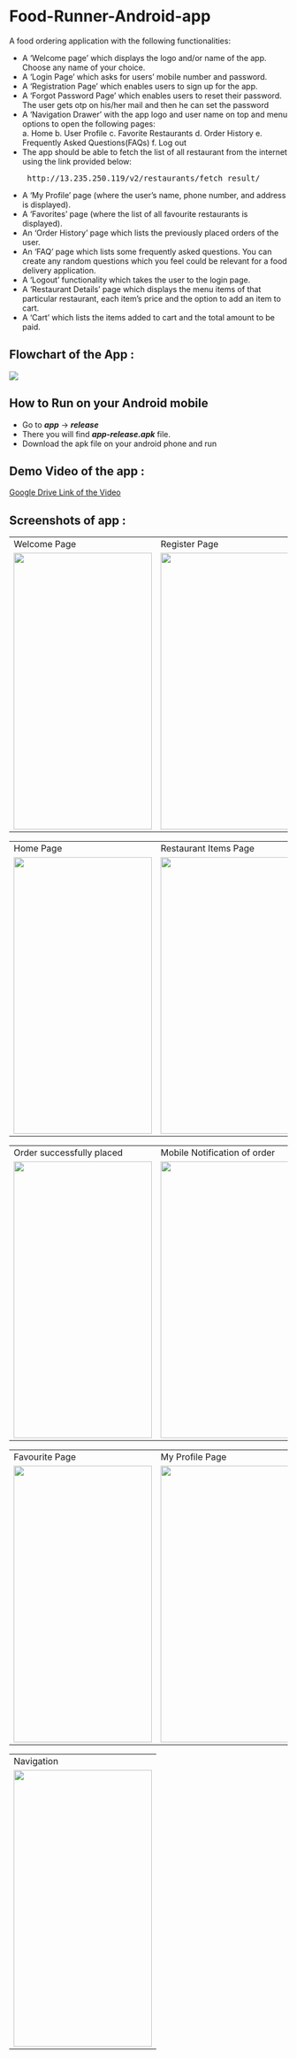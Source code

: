 # Food-Runner-Android-app
A food ordering application with the following functionalities:
<ul>
<li> A ‘Welcome page’ which displays the logo and/or name of the app. Choose any name of your choice. </li>
<li> A ‘Login Page’ which asks for users’ mobile number and password.</li>
<li> A ‘Registration Page’ which enables users to sign up for the app.</li>
<li> A ‘Forgot Password Page’ which enables users to reset their password. The user gets otp on his/her mail and then he can set the password</li>
<li> A ‘Navigation Drawer’ with the app logo and user name on top and menu options to open the following pages:</li>
a. Home
b. User Profile
c. Favorite Restaurants
d. Order History
e. Frequently Asked Questions(FAQs)
f. Log out
<li> The app should be able to fetch the list of all restaurant from the internet using the link provided below:</li>
<pre> http://13.235.250.119/v2/restaurants/fetch_result/ </pre>
<li> A ‘My Profile’ page (where the user’s name, phone number, and address is displayed).</li>
<li> A ‘Favorites’ page (where the list of all favourite restaurants is displayed).</li>
<li> An ‘Order History’ page which lists the previously placed orders of the user.</li>
<li> An ‘FAQ’ page which lists some frequently asked questions. You can create any random questions which you feel could be relevant for a food delivery application.</li>
<li> A ‘Logout’ functionality which takes the user to the login page.</li>
<li> A ‘Restaurant Details’ page which displays the menu items of that particular restaurant, each item’s price and the option to add an item to cart.</li>
<li> A ‘Cart’ which lists the items added to cart and the total amount to be paid.</li>
</ul>

## Flowchart of the App :
<img src = "https://raw.githubusercontent.com/Harshit1704/Food-Runner-Android-app/master/Food%20Runner%20Flow%20Chart.jpg">

## How to Run on your Android mobile
<ul>
<li> Go to <i><b>app</b></i> -> <i><b>release</b></i> </li>
<li> There you will find <i><b>app-release.apk</b></i> file. </li>
<li> Download the apk file on your android phone and run</li>
</ul>

## Demo Video of the app :
<a href="https://drive.google.com/file/d/1l0BIjsB4J4Oy7UxLH0nHJaIIMCqtoMmV/view?usp=sharing" title="Food Runner Android app">Google Drive Link of the Video</a>

## Screenshots of app :

<table>
<tr>
<td>Welcome Page</td>
<td>Register Page</td>
<td>Login Page</td>
</tr>
<tr>
<td><img src = "https://raw.githubusercontent.com/Harshit1704/Food-Runner-Android-app/master/Screenshots/Welcome%20Page.jpg"  width="250" height="500"></td>
<td><img src = "https://raw.githubusercontent.com/Harshit1704/Food-Runner-Android-app/master/Screenshots/Register%20page.jpg"  width="250" height="500"></td>
<td><img src = "https://raw.githubusercontent.com/Harshit1704/Food-Runner-Android-app/master/Screenshots/Login%20page.jpg"  width="250" height="500"></td>
</tr>
</table>

<table>
<tr>
<td>Home Page</td>
<td>Restaurant Items Page</td>
<td>Cart Page</td>
</tr>
<tr>
<td><img src = "https://raw.githubusercontent.com/Harshit1704/Food-Runner-Android-app/master/Screenshots/Home%20page.jpg"  width="250" height="500"></td>
<td><img src = "https://raw.githubusercontent.com/Harshit1704/Food-Runner-Android-app/master/Screenshots/Restaurant%20page.jpg"  width="250" height="500"></td>
<td><img src = "https://raw.githubusercontent.com/Harshit1704/Food-Runner-Android-app/master/Screenshots/My%20cart%20page.jpg"  width="250" height="500"></td>
</tr>
</table>

<table>
<tr>
<td>Order successfully placed</td>
<td>Mobile Notification of order</td>
<td>Previous order page</td>
</tr>
<tr>
<td><img src = "https://raw.githubusercontent.com/Harshit1704/Food-Runner-Android-app/master/Screenshots/Order%20placed%20.jpg"  width="250" height="500"></td>
<td><img src = "https://raw.githubusercontent.com/Harshit1704/Food-Runner-Android-app/master/Screenshots/Notification.jpg"  width="250" height="500"></td>
<td><img src = "https://raw.githubusercontent.com/Harshit1704/Food-Runner-Android-app/master/Screenshots/My%20previous%20order%20page.jpg"  width="250" height="500"></td>
</tr>
</table>

<table>
<tr>
<td>Favourite Page</td>
<td>My Profile Page</td>
<td>FAQs Page</td>
</tr>
<tr>
<td><img src = "https://raw.githubusercontent.com/Harshit1704/Food-Runner-Android-app/master/Screenshots/Favourite%20page.jpg"  width="250" height="500"></td>
<td><img src = "https://raw.githubusercontent.com/Harshit1704/Food-Runner-Android-app/master/Screenshots/My%20profile%20page.jpg"  width="250" height="500"></td>
<td><img src = "https://raw.githubusercontent.com/Harshit1704/Food-Runner-Android-app/master/Screenshots/Faqs.jpg"  width="250" height="500"></td>
</tr>
</table>

<table>
<tr>
<td>Navigation </td>
</tr>
<tr>
<td><img src = "https://raw.githubusercontent.com/Harshit1704/Food-Runner-Android-app/master/Screenshots/Navigation.jpg"  width="250" height="500"></td>
</tr>
</table>

